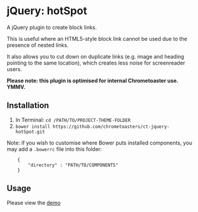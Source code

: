 # jQuery: hotSpot

A jQuery plugin to create block links.

This is useful where an HTML5-style block link cannot be used due to the presence of nested links.

It also allows you to cut down on duplicate links (e.g. image and heading pointing to the same location), which creates less noise for screenreader users.

__Please note: this plugin is optimised for internal Chrometoaster use. YMMV.__

## Installation

1. In Terminal: `cd /PATH/TO/PROJECT-THEME-FOLDER`
1. `bower install https://github.com/chrometoasters/ct-jquery-hotSpot.git`

Note: if you wish to customise where Bower puts installed components, you may add a `.bowerrc` file into this folder:

        {
            "directory" : "PATH/TO/COMPONENTS"
        }

## Usage

Please view the <a href="https://rawgithub.com/chrometoasters/ct-jquery-hotSpot/master/demos/">demo</a>
